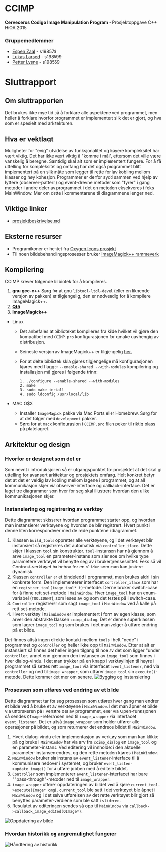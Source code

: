 # CCIMP
**Cerveceros Codigo Image Manipulation Program** - Prosjektoppgave C++ HiOA 2015

### Gruppemedlemmer
* [Espen Zaal](https://github.com/lurer) - s198579
* [Lukas Larsed](https://github.com/ldlarsed) - s198599
* [Petter Lysne](https://github.com/petlys) - s198569


# Sluttrapport

## Om sluttrapporten
Det brukes ikke mye tid på å forklare alle aspektene ved programmet, men heller å forklare hvorfor programmet er implementert slik det er gjort, og hva som er spesielt med arkitekturen.

## Hva er vektlagt
Muligheter for "evig" utvidelse av funksjonalitet og høyere kompleksitet har vært viktig. Det har ikke vært viktig å "komme i mål", ettersom det ville være vanskelig å beregne. Samtidig skal alt som er implementert fungere.
For å få uttelling for kompleksitet og omfang har det også programmet blitt implementert på en slik måte som legger til rette for lav kobling mellom klasser og høy kohesjon. Programmer er derfor sydd sammen ved hjelp av lyttere (observer-pattern) og event-drevne metoder som "fyrer" i gang metoder i andre deler av programmet i det en metoden eksekveres i feks MainWindow. Mer om dette i kommentarene til diagrammene lenger ned.


## Viktige linker
* [prosjektbeskrivelse.md](prosjektbeskrivelse.md)

## Eksterne resurser
* Programikoner er hentet fra [Oxygen Icons prosjekt](https://github.com/pasnox/oxygen-icons-png)
* Til noen bildebehandlingsprosesser bruker [ImageMagick++ rammeverk](http://www.imagemagick.org/script/magick++.php)

## Kompilering
CCIMP krever følgende bilbiotek for å kompileres.

1. **gnu gcc-c++**  Sørg for at gnu `libtool-ltdl-devel` (eller en liknende versjon av pakken) er tilgjengelig, den er nødvendig for å kompilere ImageMagick++.
2. [**Qt5**](https://www.qt.io/download-open-source/)
3. **ImageMagick++**
  * Linux
    * Det anbefales at biblioteket kompileres fra kilde hvilket vil gjøre den kompatibel med `CCIMP.pro` konfigurasjonen for qmake uavhengig av distribusjon. 
    * Seineste versjon av ImageMagick++ er tilgjengelig [her.](http://www.imagemagick.org/download/ImageMagick.tar.gz)
    * For at delte bibliotek skla gjøres tilgjengelige må konfigurasjonen kjøres med flagger `--enable-shared --with-modules` kompilering og installasjon må gjøres i følgende trinn:
    
      ```
      1. ./configure --enable-shared --with-modules
      2. make 
      3. sudo make install 
      4. sudo ldconfig /usr/local/lib
      ```
 
  * MAC O$X
    * Installer `ImageMagick` pakke via Mac Ports eller Homebrew. Sørg for at det følger med `development` pakker.   
    * Sørg for at `macx` konfigurasjon i `CCIMP.pro` filen peker til riktig plass på platelagret.

    
    
## Arkitektur og design 

### Hvorfor er designet som det er
Som nevnt i introduksjonen så er utgangspunktet for prosjektet at det skal gi uttelling for avansert arkitektur og prosjektets omfang. Helt konkret betyr det at det er veldig lav kobling mellom lagene i programmet, og at all kommunikasjon skjer via observer-interface og callback-interface.
Det er laget tre diagrammer som hver for seg skal illustrere hvordan den ulike kommunikasjonen skjer. 


### Instansiering og registrering av verktøy
Dette diagrammet skisserer hvordan programmet starter opp, og hvordan man instansierer verktøyene og hvordan de blir registrert. 
Hvert punkt i denne liten korresponderer med de røde punktene i diagrammet.

1. Klassen `build_tools` oppretter alle verktøyene, og i det verktøyet blir instansiert så registreres det automatisk via `controller_iface`. Dette skjer i klassen `tool` sin konstruktør. `tool`-instansen har nå gjennom å arve `image_tool` en parameter-instans som sier noe om hvilke type parametere verktøyet vil benytte seg av i brukergrensesnittet. Feks så vil Contrast-verktøyet ha behov for en `slider` som man kan justere dynamisk.
2. Klassen `controller` er et bindeledd i programmet, men brukes aldri i sin konkrete form. Den implementerer interfacet `controller_iface` som har en `registrer_tool(image_tool* t)`-metode. Denne bruker switch-case for å finne rett set-metode i `MainWindow`. Hver `image_tool` har en enum-variabel (`TOOLIDENT`), som leses av og som det testes på i switch-case.
3. `Controller` registrerer som sagt `image_tool` i `MainWindow` ved å kalle på rett set-metode.
4. Hvert verktøy i `MainWindow` er implementert i form av egen klasse, som arver den abstrakte klassen `ccimp_dialog`. Det er denne superklassen som lagrer `image_tool` og som brukes i det man velger å utføre endring på et bilde.

Det finnes altså ingen direkte kontakt mellom `tools` i helt "nede" i programmet og `controller` og heller ikke opp til `MainWindow`. Etter at alt er instansiert så finnes det heller ingen tilgang til noe av det som ligger "under `controller`, annet enn gjennom den instansen av `image_tool` som finnes i hver dialog-vindu. I det man trykker på en knapp i verktøylinjen til høyre i programmet så settes rett `image_tool` via interfacet `event_listener`, ned via `controller` og ned til `image_wrapper`, som utfører `image_tool` sin `execute()`-metode. Dette kommer det mer om senere.
![Bygging og instansiering](http://cerveceroscodigo.github.io/CCIMP/img/diagram_build_tools.png)


### Prosessen som utføres ved endring av et bilde
Dette diagrammet tar for seg prosessen som utføres hver gang man endrer et bilde ved å bruke et av verktøyene i `MainWindow`. I det man åpner et bilde via utforskeren på i venstre del av programmet, eller via Open-funksjonen så sendes `QImage`-referansen ned til `image_wrapper` via interfacet `event_listener`. Det er altså `image_wrapper` som holder utfører alle operasjoner på bildet, og som returnerer det endrede bildet til `MainWindow`. 

1. Hvert dialog-vindu eller implementasjon av verktøy som man kan klikke på og bruke i `MainWindow` har via arv fra `ccimp_dialog` en `image_tool` og en parameter-instans. Ved editering vil innholdet i den aktuelle parameter-instansen endres, og den rette metoden kjøres i `MainWindow`.
2. `MainWindow` bruker sin instans av `event_listener`-interface til å kommunisere nedover i systemet, og bruker `event_listen->update_image()` for å utføre jobben med å editere bildet.
3. `Controller` som implementerer `event_listener`-interfacet har bare ""pass-through"-metoder ned til `image_wrapper`.
4. `image_wrapper` utfører oppdateringen av bildet ved å kjøre `current_tool->execute(Image* omg)`. `current_tool` ble satt i det verktøyet ble åpnet i `MainWindow` og i det selve utførelsen av det rette verktøyet blir gjort så benyttes parameter-verdiene som ble satt i `slideren`.
5. Resulatet av editeringen sendes så opp til `MainWindow` via `callback->callback_image_edited(QImage*)`. 


![Oppdatering av bilde](http://cerveceroscodigo.github.io/CCIMP/img/diagram_update_image.png)


### Hvordan historikk og angremulighet fungerer
![Håndtering av historikk](http://cerveceroscodigo.github.io/CCIMP/img/diagram_history_redo_undo.png)
    